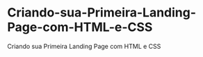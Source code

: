 # Criando-sua-Primeira-Landing-Page-com-HTML-e-CSS
Criando sua Primeira Landing Page com HTML e CSS
